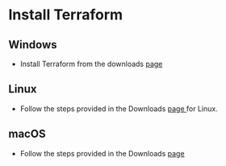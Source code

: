 # Install Terraform

## Windows

- Install Terraform from the downloads [ page ](https://developer.hashicorp.com/terraform/install)

## Linux

- Follow the steps provided in the Downloads [ page ](https://developer.hashicorp.com/terraform/install) for Linux.

## macOS

- Follow the steps provided in the Downloads [ page ](https://developer.hashicorp.com/terraform/install)